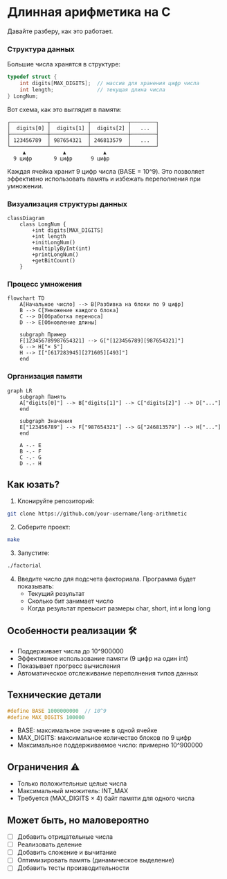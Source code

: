 # Длинная арифметика на C

Давайте разберу, как это работает.

### Структура данных

Большие числа хранятся в структуре:

```c
typedef struct {
    int digits[MAX_DIGITS];  // массив для хранения цифр числа
    int length;              // текущая длина числа
} LongNum;
```

Вот схема, как это выглядит в памяти:

```
┌────────────┬────────────┬────────────┬────────┐
│  digits[0] │  digits[1] │  digits[2] │   ...  │
├────────────┼────────────┼────────────┼────────┤
│ 123456789  │ 987654321  │ 246813579  │   ...  │
└────────────┴────────────┴────────────┴────────┘
     ▲            ▲            ▲
  9 цифр       9 цифр      9 цифр
```

Каждая ячейка хранит 9 цифр числа (BASE = 10^9). Это позволяет эффективно использовать память и избежать переполнения при умножении.

### Визуализация структуры данных

```mermaid
classDiagram
    class LongNum {
        +int digits[MAX_DIGITS]
        +int length
        +initLongNum()
        +multiplyByInt(int)
        +printLongNum()
        +getBitCount()
    }
```

### Процесс умножения

```mermaid
flowchart TD
    A[Начальное число] --> B[Разбивка на блоки по 9 цифр]
    B --> C[Умножение каждого блока]
    C --> D[Обработка переноса]
    D --> E[Обновление длины]
    
    subgraph Пример
    F[123456789987654321] --> G["[123456789][987654321]"]
    G --> H["× 5"]
    H --> I["[617283945][271605][493]"]
    end
```

### Организация памяти

```mermaid
graph LR
    subgraph Память
    A["digits[0]"] --> B["digits[1]"] --> C["digits[2]"] --> D["..."]
    end
    
    subgraph Значения
    E["123456789"] --> F["987654321"] --> G["246813579"] --> H["..."]
    end
    
    A -.- E
    B -.- F
    C -.- G
    D -.- H
```

## Как юзать?

1. Клонируйте репозиторий:
```bash
git clone https://github.com/your-username/long-arithmetic
```

2. Соберите проект:
```bash
make
```

3. Запустите:
```bash
./factorial
```

4. Введите число для подсчета факториала. Программа будет показывать:
   - Текущий результат
   - Сколько бит занимает число
   - Когда результат превысит размеры char, short, int и long long

## Особенности реализации 🛠

- Поддерживает числа до 10^900000
- Эффективное использование памяти (9 цифр на один int)
- Показывает прогресс вычисления
- Автоматическое отслеживание переполнения типов данных

## Технические детали 

```c
#define BASE 1000000000  // 10^9
#define MAX_DIGITS 100000
```

- BASE: максимальное значение в одной ячейке
- MAX_DIGITS: максимальное количество блоков по 9 цифр
- Максимальное поддерживаемое число: примерно 10^900000

## Ограничения ⚠️

- Только положительные целые числа
- Максимальный множитель: INT_MAX
- Требуется (MAX_DIGITS × 4) байт памяти для одного числа

## Может быть, но маловероятно

- [ ] Добавить отрицательные числа
- [ ] Реализовать деление
- [ ] Добавить сложение и вычитание
- [ ] Оптимизировать память (динамическое выделение)
- [ ] Добавить тесты производительности
